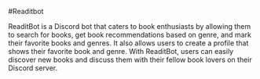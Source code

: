 #Readitbot

ReaditBot is a Discord bot that caters to book enthusiasts by allowing them to search for books, get book recommendations based on genre, and mark their favorite books and genres. It also allows users to create a profile that shows their favorite book and genre. With ReaditBot, users can easily discover new books and discuss them with their fellow book lovers on their Discord server.

